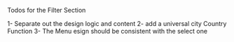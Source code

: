 Todos for the Filter Section 

1- Separate out the design logic and content 
2- add a universal city Country Function 
3- The Menu esign should be consistent with the select one 
